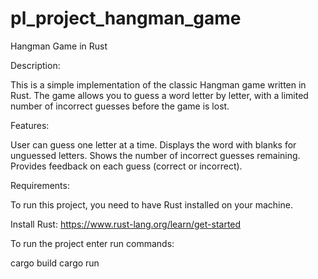 # pl_project_hangman_game

Hangman Game in Rust

Description:

This is a simple implementation of the classic Hangman game written in Rust. The game allows you to guess a word letter by letter, with a limited number of incorrect guesses before the game is lost.

Features:

User can guess one letter at a time.
Displays the word with blanks for unguessed letters.
Shows the number of incorrect guesses remaining.
Provides feedback on each guess (correct or incorrect).

Requirements:

To run this project, you need to have Rust installed on your machine.

Install Rust: https://www.rust-lang.org/learn/get-started

To run the project enter run commands:

cargo build
cargo run